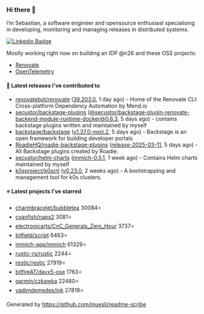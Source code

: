 ### Hi there 👋

I’m Sebastian, a software engineer and opensource enthusiast specialising in developing, monitoring and managing releases in distributed systems.    

[![Linkedin Badge](https://img.shields.io/badge/-LinkedIn-blue?style=flat&logo=Linkedin&logoColor=white&link=https://www.linkedin.com/in/sebastian-poxhofer/)](https://www.linkedin.com/in/sebastian-poxhofer/)

Mostly working right now on building an IDP @n26 and these OSS projects:
- [Renovate](https://github.com/renovatebot/renovate)
- [OpenTelemetry](https://github.com/open-telemetry)



#### 🚀 Latest releases I've contributed to

- [renovatebot/renovate](https://github.com/renovatebot/renovate) ([39.203.0](https://github.com/renovatebot/renovate/releases/tag/39.203.0), 1 day ago) - Home of the Renovate CLI: Cross-platform Dependency Automation by Mend.io
- [secustor/backstage-plugins](https://github.com/secustor/backstage-plugins) ([@secustor/backstage-plugin-renovate-backend-module-runtime-docker@0.6.3](https://github.com/secustor/backstage-plugins/releases/tag/%40secustor/backstage-plugin-renovate-backend-module-runtime-docker%400.6.3), 5 days ago) - contains backstage plugins written and maintained by myself
- [backstage/backstage](https://github.com/backstage/backstage) ([v1.37.0-next.2](https://github.com/backstage/backstage/releases/tag/v1.37.0-next.2), 5 days ago) - Backstage is an open framework for building developer portals
- [RoadieHQ/roadie-backstage-plugins](https://github.com/RoadieHQ/roadie-backstage-plugins) ([release-2025-03-11](https://github.com/RoadieHQ/roadie-backstage-plugins/releases/tag/release-2025-03-11), 5 days ago) - All Backstage plugins created by Roadie.
- [secustor/helm-charts](https://github.com/secustor/helm-charts) ([immich-0.5.1](https://github.com/secustor/helm-charts/releases/tag/immich-0.5.1), 1 week ago) - Contains Helm charts maintained by myself
- [k0sproject/k0sctl](https://github.com/k0sproject/k0sctl) ([v0.23.0](https://github.com/k0sproject/k0sctl/releases/tag/v0.23.0), 2 weeks ago) - A bootstrapping and management tool for k0s clusters.

#### ⭐ Latest projects I've starred

- [charmbracelet/bubbletea](https://github.com/charmbracelet/bubbletea) 30084⭐
- [cyanfish/naps2](https://github.com/cyanfish/naps2) 3081⭐
- [electronicarts/CnC_Generals_Zero_Hour](https://github.com/electronicarts/CnC_Generals_Zero_Hour) 3737⭐
- [bitfield/script](https://github.com/bitfield/script) 6463⭐
- [immich-app/immich](https://github.com/immich-app/immich) 61329⭐
- [rustic-rs/rustic](https://github.com/rustic-rs/rustic) 2244⭐
- [restic/restic](https://github.com/restic/restic) 27919⭐
- [bitfireAT/davx5-ose](https://github.com/bitfireAT/davx5-ose) 1763⭐
- [qarmin/czkawka](https://github.com/qarmin/czkawka) 22480⭐
- [vadimdemedes/ink](https://github.com/vadimdemedes/ink) 27818⭐



Generated by https://github.com/muesli/readme-scribe
